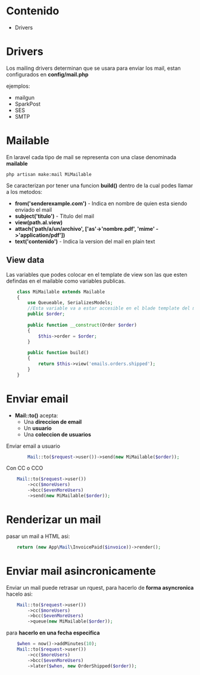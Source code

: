 


# Contenido

* Drivers






# Drivers

Los mailing drivers determinan que se usara para enviar los mail, estan configurados en **config/mail.php**

ejemplos: 

*  mailgun
*  SparkPost 
*  SES
*  SMTP


# Mailable

En laravel cada tipo de mail se representa con una clase denominada **mailable**

	php artisan make:mail MiMailable
	
	
Se caracterizan por tener una funcion **build()** dentro de la cual podes llamar a los metodos:

* **from('senderexample.com')** - Indica en nombre de quien esta siendo enviado el mail
* **subject('titulo')** - Titulo del mail
* **view(path.al.view)**
* **attach('path/a/un/archivo', ['as'->'nombre.pdf', 'mime' ->'application/pdf'])**
* **text('contenido')** - Indica la version del mail en plain text


## View data

Las variables que podes colocar en el template de view son las que esten defindas en el mailable como variables publicas.

```php 
	class MiMailable extends Mailable
	{
	    use Queueable, SerializesModels;
		//Esta variable va a estar accesible en el blade template del mail
	    public $order;
	
	    public function __construct(Order $order)
	    {
	        $this->order = $order;
	    }
	
	    public function build()
	    {
	        return $this->view('emails.orders.shipped');
	    }
	}
```

# Enviar email

* **Mail::to()** acepta:
	* Una **direccion de email**
	* Un **usuario**
	* Una **coleccion de usuarios**

Enviar email a usuario
```php 
        Mail::to($request->user())->send(new MiMailable($order));
```

Con CC o CCO
```php 
	Mail::to($request->user())
	    ->cc($moreUsers)
	    ->bcc($evenMoreUsers)
	    ->send(new MiMailable($order));
```

# Renderizar un mail

pasar un mail a HTML asi:

```php 
	return (new App\Mail\InvoicePaid($invoice))->render();
```

# Enviar mail asincronicamente

Enviar un mail puede retrasar un rquest, para hacerlo de **forma asyncronica** hacelo asi:
```php 
	Mail::to($request->user())
	    ->cc($moreUsers)
	    ->bcc($evenMoreUsers)
	    ->queue(new MiMailable($order));
```
para **hacerlo en una fecha especifica**
```php
	$when = now()->addMinutes(10);
	Mail::to($request->user())
		->cc($moreUsers)
		->bcc($evenMoreUsers)
		->later($when, new OrderShipped($order));
```
<!--stackedit_data:
eyJoaXN0b3J5IjpbMjA4MzM5MjAyNCwyMDg1MzIxNzU2XX0=
-->